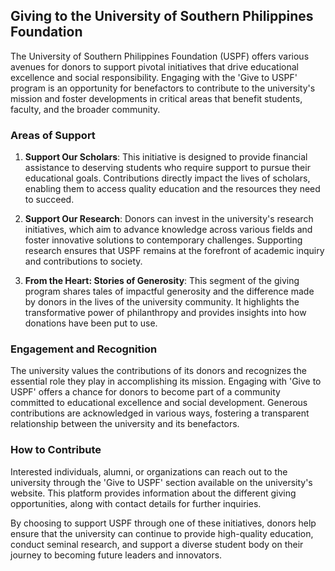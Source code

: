 ## Giving to the University of Southern Philippines Foundation

The University of Southern Philippines Foundation (USPF) offers various avenues for donors to support pivotal initiatives that drive educational excellence and social responsibility. Engaging with the 'Give to USPF' program is an opportunity for benefactors to contribute to the university's mission and foster developments in critical areas that benefit students, faculty, and the broader community.

### Areas of Support

1. **Support Our Scholars**: This initiative is designed to provide financial assistance to deserving students who require support to pursue their educational goals. Contributions directly impact the lives of scholars, enabling them to access quality education and the resources they need to succeed.

2. **Support Our Research**: Donors can invest in the university's research initiatives, which aim to advance knowledge across various fields and foster innovative solutions to contemporary challenges. Supporting research ensures that USPF remains at the forefront of academic inquiry and contributions to society.

3. **From the Heart: Stories of Generosity**: This segment of the giving program shares tales of impactful generosity and the difference made by donors in the lives of the university community. It highlights the transformative power of philanthropy and provides insights into how donations have been put to use.

### Engagement and Recognition

The university values the contributions of its donors and recognizes the essential role they play in accomplishing its mission. Engaging with 'Give to USPF' offers a chance for donors to become part of a community committed to educational excellence and social development. Generous contributions are acknowledged in various ways, fostering a transparent relationship between the university and its benefactors.

### How to Contribute

Interested individuals, alumni, or organizations can reach out to the university through the 'Give to USPF' section available on the university's website. This platform provides information about the different giving opportunities, along with contact details for further inquiries.

By choosing to support USPF through one of these initiatives, donors help ensure that the university can continue to provide high-quality education, conduct seminal research, and support a diverse student body on their journey to becoming future leaders and innovators.